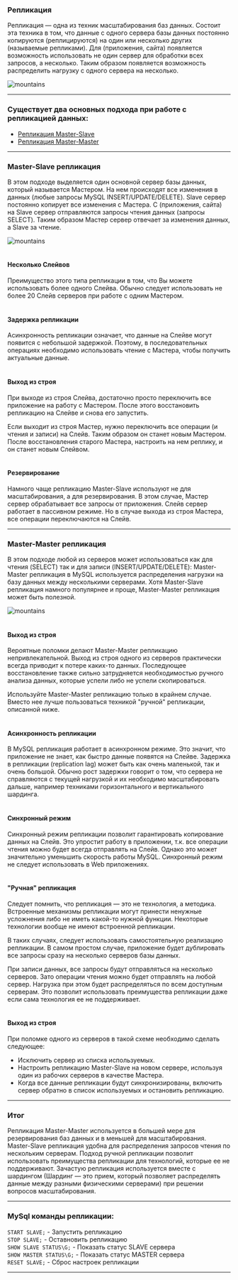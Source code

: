 ### **Репликация**
Репликация — одна из техник масштабирования баз данных. 
Состоит эта техника в том, что данные с одного сервера базы данных постоянно копируются (реплицируются) на один или несколько других (называемые репликами). 
Для (приложения, сайта) появляется возможность использовать не один сервер для обработки всех запросов, а несколько.
Таким образом появляется возможность распределить нагрузку с одного сервера на несколько.

![mountains](img/replication1.png)
***

### **Существует два основных подхода при работе с репликацией данных:**
* [Репликация Master-Slave](https://github.com/arsen-web/docs/blob/master/replication/mysql/default/master-slave.md "Репликация Master-Slave")
* [Репликация Master-Master](https://github.com/arsen-web/docs/blob/master/replication/mysql/default/master-master.md "Репликация Master-Master")
***

### **Master-Slave репликация** <br />
В этом подходе выделяется один основной сервер базы данных, который называется Мастером.
На нем происходят все изменения в данных (любые запросы MySQL INSERT/UPDATE/DELETE).
Slave сервер постоянно копирует все изменения с Мастера.
С (приложения, сайта) на Slave сервер отправляются запросы чтения данных (запросы SELECT). 
Таким образом Мастер сервер отвечает за изменения данных, а Slave за чтение.

![mountains](img/replication2.png)
<br /><br />
#### Несколько Слейвов
Преимущество этого типа репликации в том, что Вы можете использовать более одного Слейва. 
Обычно следует использовать не более 20 Слейв серверов при работе с одним Мастером.
<br /><br />
#### Задержка репликации
Асинхронность репликации означает, что данные на Слейве могут появится с небольшой задержкой. 
Поэтому, в последовательных операциях необходимо использовать чтение с Мастера, чтобы получить актуальные данные.
<br /><br />
#### Выход из строя
При выходе из строя Слейва, достаточно просто переключить все приложение на работу с Мастером. 
После этого восстановить репликацию на Слейве и снова его запустить.

Если выходит из строя Мастер, нужно переключить все операции (и чтения и записи) на Слейв.
Таким образом он станет новым Мастером. После восстановления старого Мастера, настроить на нем реплику, и он станет новым Слейвом.
<br /><br />
#### Резервирование
Намного чаще репликацию Master-Slave используют не для масштабирования, а для резервирования.
В этом случае, Мастер сервер обрабатывает все запросы от приложения.
Слейв сервер работает в пассивном режиме.
Но в случае выхода из строя Мастера, все операции переключаются на Слейв.
***


### **Master-Master репликация** <br />
В этом подходе любой из серверов может использоваться как для чтения (SELECT) так и для записи (INSERT/UPDATE/DELETE):
Master-Master репликация в MySQL используется распределения нагрузки на базу данных между несколькими серверами.
Хотя Master-Slave репликация намного популярнее и проще, Master-Master репликация может быть полезной.

![mountains](img/replication5.png)
<br /><br />
#### Выход из строя
Вероятные поломки делают Master-Master репликацию непривлекательной.
Выход из строя одного из серверов практически всегда приводит к потере каких-то данных.
Последующее восстановление также сильно затрудняется необходимостью ручного анализа данных, которые успели либо не успели скопироваться.

Используйте Master-Master репликацию только в крайнем случае.
Вместо нее лучше пользоваться техникой "ручной" репликации, описанной ниже.
<br /><br />
#### Асинхронность репликации
В MySQL репликация работает в асинхронном режиме. 
Это значит, что приложение не знает, как быстро данные появятся на Слейве.
Задержка в репликации (replication lag) может быть как очень маленькой, так и очень большой.
Обычно рост задержки говорит о том, что сервера не справляются с текущей нагрузкой и их необходимо масштабировать дальше, например техниками горизонтального и вертикального шардинга.
<br /><br />
#### Синхронный режим
Синхронный режим репликации позволит гарантировать копирование данных на Слейв.
Это упростит работу в приложении, т.к. все операции чтения можно будет всегда отправлять на Слейв.
Однако это может значительно уменьшить скорость работы MySQL.
Синхронный режим не следует использовать в Web приложениях.
<br /><br />
#### "Ручная" репликация
Следует помнить, что репликация — это не технология, а методика. Встроенные механизмы репликации могут принести ненужные усложнения либо не иметь какой-то нужной функции. Некоторые технологии вообще не имеют встроенной репликации.

В таких случаях, следует использовать самостоятельную реализацию репликации.
В самом простом случае, приложение будет дублировать все запросы сразу на несколько серверов базы данных.

При записи данных, все запросы будут отправляться на несколько серверов.
Зато операции чтения можно будет отправлять на любой сервер.
Нагрузка при этом будет распределяться по всем доступным серверам.
Это позволит использовать преимущества репликации даже если сама технология ее не поддерживает.
<br /><br />
#### Выход из строя
При поломке одного из серверов в такой схеме необходимо сделать следующее:
* Исключить сервер из списка используемых.
* Настроить репликацию Master-Slave на новом сервере, используя один из рабочих серверов в качестве Мастера.
* Когда все данные репликации будут синхронизированы, включить сервер обратно в список используемых и остановить репликацию.
***

### **Итог** <br />
Репликация Master-Master используется в большей мере для резервирования баз данных и в меньшей для масштабирования.
Master-Slave репликация удобна для распределения запросов чтения по нескольким серверам.
Подход ручной репликации позволит использовать преимущества репликации для технологий, которые ее не поддерживают.
Зачастую репликация используется вместе с шардингом (Шардинг — это прием, который позволяет распределять данные между разными физическими серверами) при решении вопросов масштабирования.
 ***
 
### **MySql команды репликации:** <br />
`START SLAVE;` - Запустить репликацию <br />
`STOP SLAVE;` - Оставновить репликацию <br />
`SHOW SLAVE STATUS\G;` - Показать статус SLAVE сервера <br />
`SHOW MASTER STATUS\G;` - Показать статус MASTER сервера<br />
`RESET SLAVE;` - Сброс настроек репликации <br />
***
